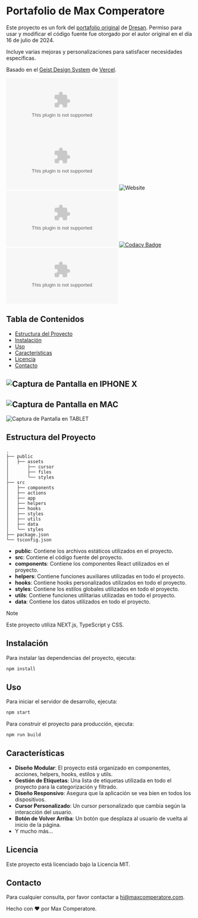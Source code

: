 # Portafolio de Max Comperatore

Este proyecto es un fork del [portafolio original](https://github.com/dresandev/dresan.dev) de [Dresan](https://dresan.dev). 
Permiso para usar y modificar el código fuente fue otorgado por el autor original en el día 16 de julio de 2024.

Incluye varias mejoras y personalizaciones para satisfacer necesidades específicas.

Basado en el [Geist Design System](https://vercel.com/geist/introduction) de [Vercel](https://vercel.com).

![GitHub repo size](https://img.shields.io/github/repo-size/pyoneerC/maxcomperatore.com)
![Libraries.io dependency status for GitHub repo](https://img.shields.io/librariesio/github/pyoneerc/maxcomperatore.com)
![Website](https://img.shields.io/website?url=https%3A%2F%2Fmaxcomperatore.com)
![CodeFactor Grade](https://img.shields.io/codefactor/grade/github/pyoneerc/maxcomperatore.com)
[![Codacy Badge](https://app.codacy.com/project/badge/Grade/3dddd0ee9efc48beb98129c150a57a85)](https://app.codacy.com/gh/pyoneerC/maxcomperatore.com/dashboard?utm_source=gh&utm_medium=referral&utm_content=&utm_campaign=Badge_grade)
![GitHub License](https://img.shields.io/github/license/pyoneerc/maxcomperatore.com)

## Tabla de Contenidos

- [Estructura del Proyecto](#estructura-del-proyecto)
- [Instalación](#instalación)
- [Uso](#uso)
- [Características](#características)
- [Licencia](#licencia)
- [Contacto](#contacto)

![Captura de Pantalla en IPHONE X](/public/assets/readme/iphonex.avif)
---
![Captura de Pantalla en MAC](/public/assets/readme/mac.avif)
---
![Captura de Pantalla en TABLET](/public/assets/readme/tablet.avif)

## Estructura del Proyecto

```
.
├── public
│   ├── assets
│       ├── cursor
│       ├── files
│       └── styles
├── src
│   ├── components
│   ├── actions
│   ├── app
│   ├── helpers
│   ├── hooks
│   ├── styles
│   ├── utils
│   ├── data
│   └── styles
├── package.json
└── tsconfig.json
```

- **public**: Contiene los archivos estáticos utilizados en el proyecto.
- **src**: Contiene el código fuente del proyecto.
- **components**: Contiene los componentes React utilizados en el proyecto.
- **helpers**: Contiene funciones auxiliares utilizadas en todo el proyecto.
- **hooks**: Contiene hooks personalizados utilizados en todo el proyecto.
- **styles**: Contiene los estilos globales utilizados en todo el proyecto.
- **utils**: Contiene funciones utilitarias utilizadas en todo el proyecto.
- **data**: Contiene los datos utilizados en todo el proyecto.

> [!NOTE]
> Este proyecto utiliza NEXT.js, TypeScript y CSS.

## Instalación

Para instalar las dependencias del proyecto, ejecuta:

```bash
npm install
```

## Uso

Para iniciar el servidor de desarrollo, ejecuta:

```bash
npm start
```

Para construir el proyecto para producción, ejecuta:

```bash
npm run build
```

## Características

- **Diseño Modular**: El proyecto está organizado en componentes, acciones, helpers, hooks, estilos y utils.
- **Gestión de Etiquetas**: Una lista de etiquetas utilizada en todo el proyecto para la categorización y filtrado.
- **Diseño Responsivo**: Asegura que la aplicación se vea bien en todos los dispositivos.
- **Cursor Personalizado**: Un cursor personalizado que cambia según la interacción del usuario.
- **Botón de Volver Arriba**: Un botón que desplaza al usuario de vuelta al inicio de la página.
- Y mucho más...

## Licencia

Este proyecto está licenciado bajo la Licencia MIT.

## Contacto

Para cualquier consulta, por favor contactar a [hi@maxcomperatore.com](mailto:hi@maxcomperatore.com).

Hecho con ❤️ por Max Comperatore.